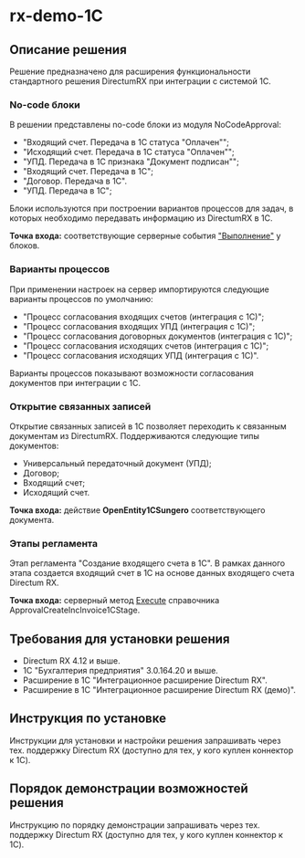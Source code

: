 # rx-demo-1C
## Описание решения

Решение предназначено для расширения функциональности стандартного решения DirectumRX при интеграции с системой 1С.

### No-code блоки
В решении представлены no-code блоки из модуля NoCodeApproval: 
+ "Входящий счет. Передача в 1С статуса "Оплачен"";
+ "Исходящий счет. Передача в 1С статуса "Оплачен"";
+ "УПД. Передача в 1С признака "Документ подписан"";
+ "Входящий счет. Передача в 1С";
+ "Договор. Передача в 1С".
+ "УПД. Передача в 1С";

Блоки используются при построении вариантов процессов для задач, в которых необходимо передавать информацию из DirectumRX в 1С.

**Точка входа:** соответствующие серверные события ["Выполнение"](https://github.com/DirectumCompany/rx-demo-1c/blob/master/src/Packages/Sungero.NoCodeApproval/Sungero.NoCodeApproval.Server/ModuleServerFunctions.cs#L17-L131) у блоков.

### Варианты процессов
При применении настроек на сервер импортируются следующие варианты процессов по умолчанию:
+ "Процесс согласования входящих счетов (интеграция с 1С)";
+ "Процесс согласования входящих УПД (интеграция с 1С)";
+ "Процесс согласования договорных документов (интеграция с 1С)";
+ "Процесс согласования исходящих счетов (интеграция с 1С)";
+ "Процесс согласования исходящих УПД (интеграция с 1С)".

Варианты процессов показывают возможности согласования документов при интеграции с 1С.

### Открытие связанных записей 
Открытие связанных записей в 1С позволяет переходить к связанным документам из DirectumRX. Поддерживаются следующие типы документов:
+ Универсальный передаточный документ (УПД);
+ Договор;
+ Входящий счет;
+ Исходящий счет.

**Точка входа:** действие **OpenEntity1CSungero** соответствующего документа.

### Этапы регламента
Этап регламента "Создание входящего счета в 1С". В рамках данного этапа создается входящий счет в 1С на основе данных входящего счета Directum RX.

**Точка входа:** серверный метод [Execute](https://github.com/DirectumCompany/rx-demo-1c/blob/master/src/Packages/Sungero.RuleBasedApproval/Sungero.RuleBasedApproval.Server/SendIncomingInvoiceTo1CStage/SendIncomingInvoiceTo1CStageServerFunctions.cs#L18-L61) справочника ApprovalCreateIncInvoice1CStage.

## Требования для установки решения

 + Directum RX 4.12 и выше.
 + 1С "Бухгалтерия предприятия" 3.0.164.20 и выше.
 + Расширение в 1С "Интеграционное расширение Directum RX".
 + Расширение в 1С "Интеграционное расширение Directum RX (демо)".

## Инструкция по установке

Инструкции для установки и настройки решения запрашивать через тех. поддержку Directum RX (доступно для тех, у кого куплен коннектор к 1С).

## Порядок демонстрации возможностей решения

Инструкцию по порядку демонстрации запрашивать через тех. поддержку Directum RX (доступно для тех, у кого куплен коннектор к 1С).
